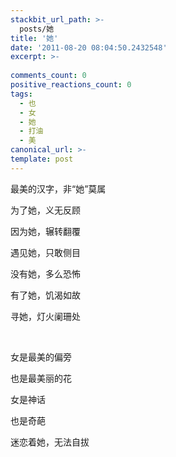 ```yaml
---
stackbit_url_path: >-
  posts/她
title: '她'
date: '2011-08-20 08:04:50.2432548'
excerpt: >-
  
comments_count: 0
positive_reactions_count: 0
tags: 
  - 也
  - 女
  - 她
  - 打油
  - 美
canonical_url: >-
template: post
---
```

<p>最美的汉字，非“她”莫属</p>  <p>为了她，义无反顾</p>  <p>因为她，辗转翻覆</p>  <p>遇见她，只敢侧目</p>  <p>没有她，多么恐怖</p>  <p>有了她，饥渴如故</p>  <p>寻她，灯火阑珊处</p>  <p>&#160;</p>  <p>女是最美的偏旁</p>  <p>也是最美丽的花</p>  <p>女是神话</p>  <p>也是奇葩</p>  <p>迷恋着她，无法自拔</p>